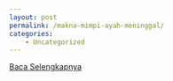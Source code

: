 ```yaml
---
layout: post
permalink: /makna-mimpi-ayah-meninggal/
categories:
    - Uncategorized
---
```


[Baca Selengkapnya](/05)